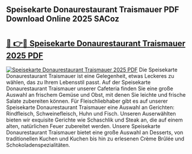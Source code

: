 ## Speisekarte Donaurestaurant Traismauer PDF Download Online 2025 SACoz

# <h2><a href="http://gcc3rhl.nevu.top/?p=Speisekarte+Donaurestaurant+Traismauer">🔗 👉🔴 Speisekarte Donaurestaurant Traismauer 2025 PDF</a></h2>

[![Speisekarte Donaurestaurant Traismauer 2025 PDF](https://i.imgur.com/dBaPXMq.png)](http://gcc3rhl.nevu.top/?p=Speisekarte+Donaurestaurant+Traismauer)
Die Speisekarte Donaurestaurant Traismauer ist eine Gelegenheit, etwas Leckeres zu wählen, das zu Ihrem Lebensstil passt. Auf der Speisekarte Donaurestaurant Traismauer unserer Cafeteria finden Sie eine große Auswahl an frischem Gemüse und Obst, mit denen Sie leichte und frische Salate zubereiten können. Für Fleischliebhaber gibt es auf unserer Speisekarte Donaurestaurant Traismauer eine Auswahl an Gerichten: Rindfleisch, Schweinefleisch, Huhn und Fisch. Unseren Auserwählten bieten wir exquisite Gerichte wie Schaschlik und Steak an, die auf einem alten, natürlichen Feuer zubereitet werden. Unsere Speisekarte Donaurestaurant Traismauer bietet eine große Auswahl an Desserts, von traditionellen Kuchen und Kuchen bis hin zu erlesenen Crème Brûlée und Schokoladenspezialitäten.
